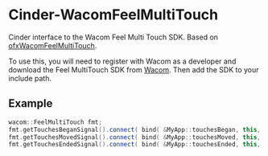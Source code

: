 Cinder-WacomFeelMultiTouch
==========================

Cinder interface to the Wacom Feel Multi Touch SDK. Based on [ofxWacomFeelMultiTouch](https://github.com/andreasmuller/ofxWacomFeelMultiTouch).

To use this, you will need to register with Wacom as a developer and download the Feel MultiTouch SDK from [Wacom](https://developer.wacom.com). Then add the SDK to your include path.

Example
-------

```c++
wacom::FeelMultiTouch fmt;
fmt.getTouchesBeganSignal().connect( bind( &MyApp::touchesBegan, this, placeholders::_1 ) );
fmt.getTouchesMovedSignal().connect( bind( &MyApp::touchesMoved, this, placeholders::_1 ) );
fmt.getTouchesEndedSignal().connect( bind( &MyApp::touchesEnded, this, placeholders::_1 ) );
```
